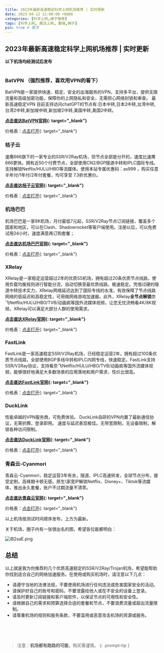 ```yaml
---
title: 2023年最新高速稳定科学上网机场推荐 | 实时更新
date: 2023-04-12 12:00:00 +0800
categories: [科学上网,梯子推荐]
tags: [科学上网, 魔法上网, 翻墙,梯子]
pin: true # 置顶
---
```

## 2023年最新高速稳定科学上网机场推荐 | 实时更新

**以下机场均经测试后发布**
<br/>
<br/>
### BatVPN （强烈推荐，喜欢用VPN的看下）

BatVPN是一家提供快速、稳定、安全的出海服务的VPN，支持多平台，提供无限流量和高级加密功能，保障你的上网隐私和安全，无需担心网络封锁和审查。
最新高速稳定VPN
目前支持访问chatGPT的节点有:日本中转,日本2中转,台湾中转,台湾2中转,新加坡中转,新加坡2中转,美国中转,美国2中转。

**[点击直达BatVPN官网](https://bat.vpnb.net/register?code=niedzfs){: target="_blank"}**

价格表：[点击打开](https://cdn.staticaly.com/gh/haofx/dz-images-picx@master/haofx/dz-batvpn.4brjhxe20he0.png){: target="_blank"}


### 桔子云

速鹰666旗下的一家专业的SSR/V2Ray机场，但节点全部是分开的，速度比速鹰666更快。拥有近50个付费节点，全部使用CN2/BGP隧道中转和IPLC国际专线。支持解锁Netflix/HULU/HBO等流媒体。使用本站专属优惠码：as999 ，购买任意半年付/1年付/2年付套餐，均可享受 7.3折优惠价。

**[点击直达桔子云官网](https://juzi1111.com/auth/register?code=jQab){: target="_blank"}**

价格表：[点击打开](https://i.328888.xyz/2023/04/12/iBjOSz.jpeg){: target="_blank"}

### 机场巴巴

机场巴巴是一家8K机场，月付最低7元起，SSR/V2Ray节点订阅链接，覆盖多个国家和地区，可以在Clash、Shadowrocket等客户端使用。注册以后，可以免费试用24小时，速度满意再订购套餐；

**[点击直达机场巴巴官网](https://www.ckcloud.cc/#/register?code=DS5DLTxi){: target="_blank"}**

价格表：[点击打开](https://i.328888.xyz/2023/04/12/iBjjVw.jpeg){: target="_blank"}

### XRelay

XRelay是一家稳定运营超过2年的优质SS机场，拥有超过20条优质节点线路，使用负载均衡规则进行智能分流，自动切换至最优质线路，极速稳定。凭借过硬的隧道中转技术实力，XRelay网络延迟达到了国际专线的水准，有效保障了节点线路网络的低延迟和高稳定性，可用做网络游戏加速器。此外，XRelay**全节点解锁**奈飞Netflix/HULU/HBO/TVB/动画疯等国外流媒体视频，让您无忧流畅看4K/8K视频，XRelay可以满足大部分人群的使用需求。

**[点击直达XRelay官网](https://isseys.net/#/register?code=LIE3Pyo2){: target="_blank"}**

价格表：[点击打开](https://i.328888.xyz/2023/04/12/iBj8ba.jpeg){: target="_blank"}



### FastLink

FastLink是一家高速稳定SSR/V2Ray机场，已经稳定运营2年，拥有超过100条优质节点线路，全部使用BGP多线中转和IPLC内网专线，快速稳定。FastLink支持SSR/V2Ray协议，支持看奈飞Netflix/HULU/HBO/TVB/动画疯等国外流媒体视频，能够很好地满足大多数场景的应用落地和用户需求，性价比很高。

**[点击直达FastLink官网](https://v02.fl-aff.com/auth/register?code=smeV){: target="_blank"}**

价格表：[点击打开](https://i.328888.xyz/2023/04/11/iBDscL.jpeg){: target="_blank"}

### DuckLink
性能卓越的VPN服务商，可免费体验。
DuckLink自研的VPN内置了最新通信协议，无需折腾，登录即用。
速度与延迟表现极佳。无带宽限制，无设备限制，解锁各种访问限制。

**[点击直达DuckLink官网](https://www.ducklink.net/#/register?code=VYWGUSzS){: target="_blank"}**

价格表：[点击打开](https://i.328888.xyz/2023/04/11/iBUXHy.jpeg){: target="_blank"}

### 青森云-Cyanmori
青森云-Cyanmori，稳定运营3年有余，隧道、IPLC高速转发，全球节点分布，接受定制，高峰期卡顿无感。原生\家宽IP解锁Netflix、Disney+、Tiktok等流媒体，推出永久套餐，账户不过期流量不清零。

**[点击直达青森云官网](https://cccc.gg/auth/register?code=LmMm){: target="_blank"}**

价格表：[点击打开](https://i.328888.xyz/2023/04/11/iBUgE5.jpeg){: target="_blank"}



以上机场按测试时间顺序发布，上方为最新。


关于机场，圈子内有一张很出名的图，希望各位能都明白：

![iB2saE.png](https://i.328888.xyz/2023/04/12/iB2saE.png)

## 总结

以上就是我为你推荐的几个优质高速稳定的SSR/V2Ray/Trojan机场，希望能帮助你找到适合自己的网络加速服务。在使用或购买机场时，请注意以下几点：

- 请遵守当地的法律法规，不要使用机场进行任何违法或危害国家安全的活动。
- 请保护好自己的账号和密码，不要泄露给他人或在不安全的设备上登录。
- 请及时更新订阅链接和客户端软件，以保证节点的可用性和安全性。
- 请根据自己的需求和预算选择合适的套餐和节点，不要浪费流量或超出流量限制。
- 请尊重机场的规则和服务条款，不要滥用或恶意攻击机场的资源或服务。


<br/>
<br/>
<br/>

> 注意：**机场都有跑路的可能**，购买需谨慎。
{: .prompt-tip }

